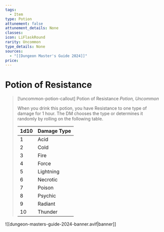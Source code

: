 ```yaml
---
tags:
  - Item
type: Potion
attunement: false
attunement_details: None
classes: 
icon: LiFlaskRound
rarity: Uncommon
type_details: None
sources:
  - "[[Dungeon Master's Guide 2024]]"
price:
---
```


# Potion of Resistance

>[!uncommon-potion-callout] Potion of Resistance
>_Potion, Uncommon_
>
>When you drink this potion, you have Resistance to one type of damage for 1 hour. The DM chooses the type or determines it randomly by rolling on the following table.
>
>|1d10|Damage Type|
>|---|---|
>|1|Acid|
>|2|Cold|
>|3|Fire|
>|4|Force|
>|5|Lightning|
>|6|Necrotic|
>|7|Poison|
>|8|Psychic|
>|9|Radiant|
>|10|Thunder|

![[dungeon-masters-guide-2024-banner.avif|banner]]
